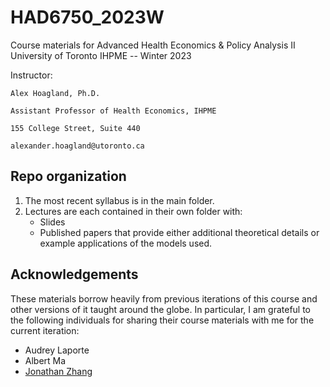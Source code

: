 # HAD6750_2023W

Course materials for Advanced Health Economics &amp; Policy Analysis II
University of Toronto IHPME -- Winter 2023

Instructor: 

    Alex Hoagland, Ph.D. 
    
    Assistant Professor of Health Economics, IHPME
    
    155 College Street, Suite 440
    
    alexander.hoagland@utoronto.ca 
            
 ## Repo organization
 1. The most recent syllabus is in the main folder. 
 2. Lectures are each contained in their own folder with: 
     + Slides
     + Published papers that provide either additional theoretical details or example applications of the models used. 

## Acknowledgements
These materials borrow heavily from previous iterations of this course and other versions of it taught around the globe. In particular, I am grateful to the following individuals for sharing their course materials with me for the current iteration: 
* Audrey Laporte
* Albert Ma
* [Jonathan Zhang](https://t.co/9aTiSlsRhl) 
